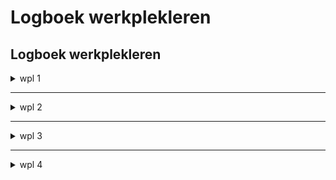 # Logboek werkplekleren



## Logboek werkplekleren

<details>
<summary>wpl 1</summary>

<table>
  <tr>
    <td>week</td>
    <td>datum</td>
    <td>lesinhoud</td>
  </tr>
  <tr>
    <td>Week 1</td>
    <td>20 september 2023</td>
    <td>	Kennismaking
    Introductie werkplekleren 1
    POP:
        Motiveren
        Waarden</td>
  </tr>
  <tr>
    <td>Week 1</td>
    <td>22 september 2023</td>
    <td>	POP:
    Reflecteren
    X-factor
    Naamgevingen</td>
  </tr>
  <tr>
    <td>Week 2</td>
    <td>27 september 2023</td>
    <td>Talstelsels + Oefeningen</td>
  </tr>
    <tr>
    <td>Week 2</td>
    <td>29 september 2023</td>
    <td>Talstelsels + Oefeningen</td>
  </tr>
  <tr>
    <td colspan="3">POP reflectie opdracht - 29 september 2023 23:59</td>
  </tr>
  <tr>
    <td>Week 3</td>
    <td>04 oktober 2023</td>
    <td>POP:
    Personal branding
    Planning</td>
  </tr>
  <tr>
    <td>Week 3</td>
    <td>06 oktober 2023</td>
    <td>POP:
    Personal branding
    Planning</td>
  </tr>
  <tr>
    <td>Week 4</td>
    <td>11 oktober 2023</td>
    <td>	Test talstelsels</td>
  </tr>
  <tr>
    <td>Week 4</td>
    <td>13 oktober 2023</td>
    <td>Analyse arbeidsmarkt</td>
  </tr>
   <tr>
    <td>Week 5</td>
    <td>18 oktober 2023</td>
    <td>Gastspreker: Niels Aerts - XPOSE</td>
  </tr>
  <tr>
    <td>Week 5</td>
    <td>20 oktober 2023</td>
    <td>Intro GitHub</td>
  </tr>
  <tr>
    <td>Week 6</td>
    <td>	25 oktober 2023</td>
    <td>Gastspreker: vibe group

Uitleg Orienteringstesten:
    Taaltest
    LEMO-test
    KYSS-test

Uitleg portfolio

Feedback gemaakte taken</td>
  </tr>
  <tr>
    <td>Week 6</td>
    <td>27 oktober 2023</td>
    <td>Portfolio op GitHub</td>
  </tr>
  <tr>
    <td colspan="3">Herfstvakantie</td>
  </tr>
   <tr>
    <td>Week 7</td>
    <td>8 nobember 2023</td>
    <td>POP:
    Verantwoordelijkheid & zelfstandigheid
    Communiceren & samenwerken
    X-factor + Online leerpad</td>
  </tr>
  <tr>
    <td>Week 7</td>
    <td>10 nobember 2023</td>
    <td>POP:
    Verantwoordelijkheid & zelfstandigheid
    Communiceren & samenwerken
    X-factor + Online leerpad</td>
  </tr>
  <tr>
    <td>Week 8</td>
    <td>15 november 2023</td>
    <td>Security awereness</td>
  </tr>
  <tr>
    <td>Week 8</td>
    <td>17 november 2023</td>
    <td>Security awereness</td>
  </tr>
  <tr>
    <td>Week 9</td>
    <td>22 november 2023</td>
    <td>Linux gebruiken en standaarden</td>
  </tr>
   <tr>
    <td>Week 9</td>
    <td>24 november 2023</td>
    <td>Opdracht linux distributie</td>
  </tr>
  <tr>
    <td>Week 10</td>
    <td>29 november 2023</td>
    <td>Gastspreker: Nathan Reviers - Carglass</td>
  </tr>
  <tr>
    <td>Week 10</td>
    <td>01 december 2023</td>
    <td>-</td>
  </tr>
  <tr>
    <td>Week 11</td>
    <td>06 december 2023</td>
    <td>Test Linux</td>
  </tr>
  <tr>
    <td>Week 11</td>
    <td>08 december 2023</td>
    <td>Actualiteit</td>
  </tr>
   <tr>
    <td>Week 12</td>
    <td>13 december 2023</td>
    <td>Opdracht netwerken</td>
  </tr>
  <tr>
    <td>Week 12</td>
    <td>15 december 2023</td>
    <td>Opdracht windows / office 365</td>
  </tr>
  <tr>
    <td>Week 13</td>
    <td>20 december 2023</td>
    <td>Uitleg Corda Campus</td>
  </tr>
  <tr>
    <td>Week 13</td>
    <td>22 december 2023</td>
    <td>	Werken aan portfolio</td>
  </tr>
  <tr>
    <td colspan="3">Kerststvakantie</td>
  </tr>
   <tr>
    <td>Week 14</td>
    <td>10 januari 2024</td>
    <td>Afwerken portfolio</td>
  </tr>
  <tr>
    <td>Week 14</td>
    <td>12 januari 2024</td>
    <td>Afwerken portfolio</td>
  </tr>
</table>

</details>

---

<details>
<summary>wpl 2</summary>

<table>
  <tr>
    <td>week</td>
    <td>datum</td>
    <td>lesinhoud</td>
  </tr>
  <tr>
    <td>Content</td>
    <td>Content</td>
    <td>Content</td>
  </tr>
<tr>
    <td colspan="3">Content spanning all columns</td>
  </tr>
</table>  

</details>

---

<details>
<summary>wpl 3</summary>

<table>
  <tr>
    <td>week</td>
    <td>datum</td>
    <td>lesinhoud</td>
  </tr>
  <tr>
    <td>Content</td>
    <td>Content</td>
    <td>Content</td>
  </tr>
<tr>
    <td colspan="3">Content spanning all columns</td>
  </tr>
</table>

</details>

---

<details>
<summary>wpl 4</summary>

<table>
  <tr>
    <td>week</td>
    <td>datum</td>
    <td>lesinhoud</td>
  </tr>
  <tr>
    <td>Content</td>
    <td>Content</td>
    <td>Content</td>
  </tr>
<tr>
    <td colspan="3">Content spanning all columns</td>
  </tr>
</table>

</details>





